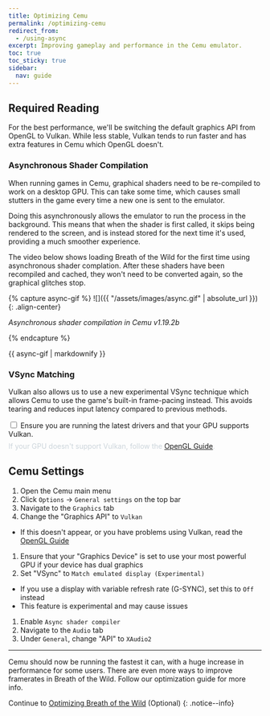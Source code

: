 ```yaml
---
title: Optimizing Cemu
permalink: /optimizing-cemu
redirect_from:
  - /using-async
excerpt: Improving gameplay and performance in the Cemu emulator.
toc: true
toc_sticky: true
sidebar:
  nav: guide
---
```


## Required Reading

For the best performance, we'll be switching the default graphics API from OpenGL to Vulkan. While less stable, Vulkan tends to run faster and has extra features in Cemu which OpenGL doesn't.

### Asynchronous Shader Compilation

When running games in Cemu, graphical shaders need to be re-compiled to work on a desktop GPU. This can take some time, which causes small stutters in the game every time a new one is sent to the emulator.

Doing this asynchronously allows the emulator to run the process in the background. This means that when the shader is first called, it skips being rendered to the screen, and is instead stored for the next time it's used, providing a much smoother experience.

The video below shows loading Breath of the Wild for the first time using asynchronous shader complation. After these shaders have been recompiled and cached, they won't need to be converted again, so the graphical glitches stop.

{% capture async-gif %}
![]({{ "/assets/images/async.gif" | absolute_url }}){: .align-center}

<i>Asynchronous shader compilation in Cemu v1.19.2b</i>

{% endcapture %}

<div class="notice">{{ async-gif | markdownify }}</div>

### VSync Matching

Vulkan also allows us to use a new experimental VSync technique which allows Cemu to use the game's built-in frame-pacing instead. This avoids tearing and reduces input latency compared to previous methods.

<div class="wrap-collabsible-1 notice--primary">
  <input id="collapsible-1" class="toggle-1" type="checkbox">
  <label for="collapsible-1" class="lbl-toggle-1">Ensure you are running the latest drivers and that your GPU supports Vulkan.</label>
  <div class="collapsible-content-1">
    <div class="content-inner" style="padding-top: .5em; color: #ccd5db;">
	  If your GPU doesn't support Vulkan, follow the <a href="/optimizing-cemu-(opengl)">OpenGL Guide</a>.
    </div>
  </div>
</div>

## Cemu Settings

1. Open the Cemu main menu
1. Click `Options` -> `General settings` on the top bar
1. Navigate to the `Graphics` tab
1. Change the "Graphics API" to `Vulkan`
  - If this doesn't appear, or you have problems using Vulkan, read the [OpenGL Guide](/optimizing-cemu-(opengl))
1. Ensure that your "Graphics Device" is set to use your most powerful GPU if your device has dual graphics
1. Set "VSync" to `Match emulated display (Experimental)`
  - If you use a display with variable refresh rate (G-SYNC), set this to `Off` instead
  - This feature is experimental and may cause issues
1. Enable `Async shader compiler`
1. Navigate to the `Audio` tab
1. Under `General`, change "API" to `XAudio2`

---

Cemu should now be running the fastest it can, with a huge increase in performance for some users. There are even more ways to improve framerates in Breath of the Wild. Follow our optimization guide for more info.

Continue to [Optimizing Breath of the Wild](optimizing-botw) (Optional)
{: .notice--info}